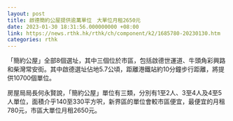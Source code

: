 ```yaml
---
layout: post
title: 啟德簡約公屋提供逾萬單位　大單位月租2650元
date: 2023-01-30 18:31:56.000000000 +08:00
link: https://news.rthk.hk/rthk/ch/component/k2/1685780-20230130.htm
categories: rthk
---
```


「簡約公屋」全部8個選址，其中三個位於市區，包括啟德世運道、牛頭角彩興路和柴灣常安街。其中啟德選址佔地5.7公頃，距離港鐵站約10分鐘步行距離，將提供10700個單位。

房屋局局長何永賢說，「簡約公屋」單位有三類，分別有1至2人、3至4人及4至5人單位，面積介乎140至330平方呎，新界區的單位會較市區便宜，最便宜的月租780元，市區大單位月租2650元。
